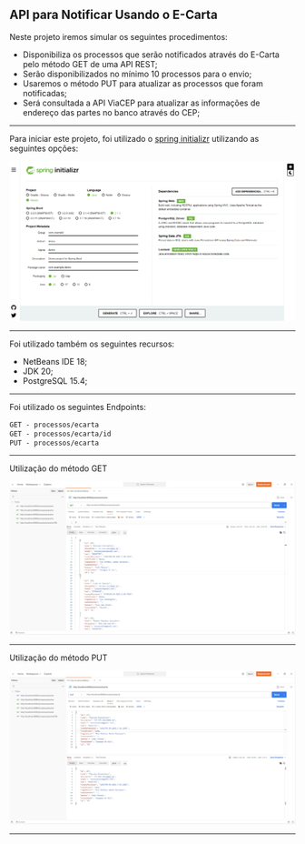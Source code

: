 ## API para Notificar Usando o E-Carta

Neste projeto iremos simular os seguintes procedimentos:

- Disponibiliza os processos que serão notificados através do E-Carta pelo método GET de uma API REST;
- Serão disponibilizados no mínimo 10 processos para o envio; 
- Usaremos o método PUT para atualizar as processos que foram notificadas; 
- Será consultada a API ViaCEP para atualizar as informações de endereço das partes no banco através do CEP;

<hr>

Para iniciar este projeto, foi utilizado o [spring initializr](https://start.spring.io/) utilizando as seguintes opções:

![image](spring.png)

<hr>

Foi utilizado também os seguintes recursos:
* NetBeans IDE 18;
* JDK 20;
* PostgreSQL 15.4;

<hr>

Foi utilizado os seguintes Endpoints:

```
GET - processos/ecarta
GET - processos/ecarta/id
PUT - processos/ecarta
```
<hr>

Utilização do método GET

![image](get.png)

<hr>

Utilização do método PUT

![image](put.png)

<hr>
